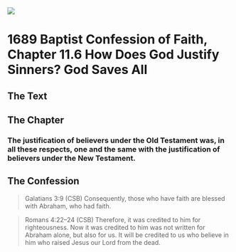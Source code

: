<img class="intro-right" src="/images/art-1689.png">

# 1689 Baptist Confession of Faith, Chapter 11.6 How Does God Justify Sinners? God Saves All

## The Text

## The Chapter

### The justification of believers under the Old Testament was, in all these respects, one and the same with the justification of believers under the New Testament.

## The Confession

>Galatians 3:9 (CSB) Consequently, those who have faith are blessed with Abraham, who had faith.

>Romans 4:22–24 (CSB) Therefore, it was credited to him for righteousness. Now it was credited to him was not written for Abraham alone, but also for us. It will be credited to us who believe in him who raised Jesus our Lord from the dead.

